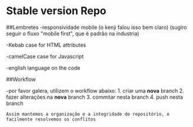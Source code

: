 # Stable version Repo

##Lembretes
-responsividade mobile (o kenji falou isso bem claro) (sugiro seguir o fluxo "mobile first", que é padrão na industria)

-Kebab case for HTML attributes

-camelCase case for Javascript

-english language on the code

##Workflow

-por favor galera, utilizem o workflow abaixo:
    1. criar uma **nova** branch
    2. fazer alterações na **nova** branch
    3. commitar nesta branch
    4. push nesta branch

    Assim mantemos a organização e a integridade do repositório, e facilmente resolvemos os conflitos